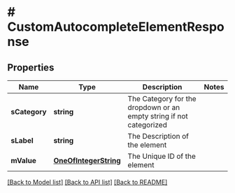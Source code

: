 # # CustomAutocompleteElementResponse

## Properties

Name | Type | Description | Notes
------------ | ------------- | ------------- | -------------
**sCategory** | **string** | The Category for the dropdown or an empty string if not categorized |
**sLabel** | **string** | The Description of the element |
**mValue** | [**OneOfIntegerString**](OneOfIntegerString.md) | The Unique ID of the element |

[[Back to Model list]](../../README.md#models) [[Back to API list]](../../README.md#endpoints) [[Back to README]](../../README.md)

